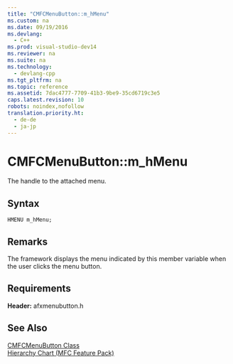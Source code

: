 ```yaml
---
title: "CMFCMenuButton::m_hMenu"
ms.custom: na
ms.date: 09/19/2016
ms.devlang: 
  - C++
ms.prod: visual-studio-dev14
ms.reviewer: na
ms.suite: na
ms.technology: 
  - devlang-cpp
ms.tgt_pltfrm: na
ms.topic: reference
ms.assetid: 7dac4777-7709-41b3-9be9-35cd6719c3e5
caps.latest.revision: 10
robots: noindex,nofollow
translation.priority.ht: 
  - de-de
  - ja-jp
---
```

# CMFCMenuButton::m_hMenu
The handle to the attached menu.  
  
## Syntax  
  
```  
HMENU m_hMenu;  
```  
  
## Remarks  
 The framework displays the menu indicated by this member variable when the user clicks the menu button.  
  
## Requirements  
 **Header:** afxmenubutton.h  
  
## See Also  
 [CMFCMenuButton Class](../vs140/CMFCMenuButton-Class.md)   
 [Hierarchy Chart (MFC Feature Pack)](../vs140/Hierarchy-Chart.md)